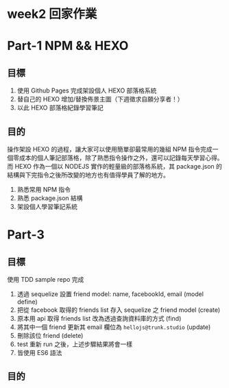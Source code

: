 # week2 回家作業

# Part-1 NPM && HEXO
## 目標
  1. 使用 Github Pages 完成架設個人 HEXO 部落格系統
  2. 替自己的 HEXO 增加/替換佈景主圖（下週徵求自願分享者！）
  3. 以此 HEXO 部落格紀錄學習筆記

## 目的
  操作架設 HEXO 的過程，讓大家可以使用簡單卻最常用的幾組 NPM 指令完成一個零成本的個人筆記部落格，除了熟悉指令操作之外，還可以記錄每天學習心得。而 HEXO 作為一個以 NODEJS 實作的輕量級的部落格系統，其 package.json 的結構與下完指令之後所改變的地方也有值得學員了解的地方。
  1. 熟悉常用 NPM 指令
  2. 熟悉 package.json 結構
  3. 架設個人學習筆記系統


# Part-3
## 目標

使用 TDD sample repo 完成

1. 透過 sequelize 設置 friend model: name, facebookId, email (model define)
2. 把從 facebook 取得的 friends list 存入 sequelize 之 friend model (create)
3. 原本用 api 取得 friends list 改為透過查詢資料庫的方式 (find)
4. 將其中一個 friend 更新其 email 欄位為 `hellojs@trunk.studio` (update)
6. 刪除該位 friend (delete)
7. test 重新 run 之後，上述步驟結果將會一樣
8. 皆使用 ES6 語法

## 目的
